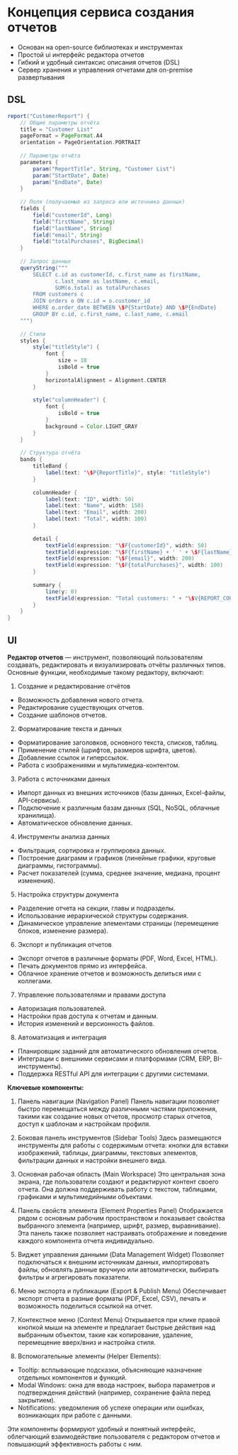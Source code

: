 # Концепция сервиса создания отчетов

- Основан на open-source библиотеках и инструментах
- Простой ui интерфейс редактора отчетов
- Гибкий и удобный синтаксис описания отчетов (DSL)
- Сервер хранения и управления отчетами для on-premise развертывания


## DSL

```groovy
report("CustomerReport") {
    // Общие параметры отчёта
    title = "Customer List"
    pageFormat = PageFormat.A4
    orientation = PageOrientation.PORTRAIT
    
    // Параметры отчёта
    parameters {
        param("ReportTitle", String, "Customer List")
        param("StartDate", Date)
        param("EndDate", Date)
    }
    
    // Поля (получаемые из запроса или источника данных)
    fields {
        field("customerId", Long)
        field("firstName", String)
        field("lastName", String)
        field("email", String)
        field("totalPurchases", BigDecimal)
    }
    
    // Запрос данных
    queryString("""
        SELECT c.id as customerId, c.first_name as firstName, 
               c.last_name as lastName, c.email, 
               SUM(o.total) as totalPurchases
        FROM customers c
        JOIN orders o ON c.id = o.customer_id
        WHERE o.order_date BETWEEN \$P{StartDate} AND \$P{EndDate}
        GROUP BY c.id, c.first_name, c.last_name, c.email
    """)
    
    // Стили
    styles {
        style("titleStyle") {
            font {
                size = 18
                isBold = true
            }
            horizontalAlignment = Alignment.CENTER
        }
        
        style("columnHeader") {
            font {
                isBold = true
            }
            background = Color.LIGHT_GRAY
        }
    }
    
    // Структура отчёта
    bands {
        titleBand {
            label(text: "\$P{ReportTitle}", style: "titleStyle")
        }
        
        columnHeader {
            label(text: "ID", width: 50)
            label(text: "Name", width: 150)
            label(text: "Email", width: 200)
            label(text: "Total", width: 100)
        }
        
        detail {
            textField(expression: "\$F{customerId}", width: 50)
            textField(expression: "\$F{firstName} + ' ' + \$F{lastName}", width: 150)
            textField(expression: "\$F{email}", width: 200)
            textField(expression: "\$F{totalPurchases}", width: 100)
        }
        
        summary {
            line(y: 0)
            textField(expression: "Total customers: " + "\$V{REPORT_COUNT}")
        }
    }
}
```

## UI

**Редактор отчетов** — инструмент, позволяющий пользователям создавать, редактировать и визуализировать отчёты различных типов. Основные функции, необходимые такому редактору, включают:

1. Создание и редактирование отчётов
- Возможность добавления нового отчета.
- Редактирование существующих отчетов.
- Создание шаблонов отчетов.
2. Форматирование текста и данных
- Форматирование заголовков, основного текста, списков, таблиц.
- Применение стилей (шрифтов, размеров шрифта, цветов).
- Добавление ссылок и гиперссылок.
- Работа с изображениями и мультимедиа-контентом.
3. Работа с источниками данных
- Импорт данных из внешних источников (базы данных, Excel-файлы, API-сервисы).
- Подключение к различным базам данных (SQL, NoSQL, облачные хранилища).
- Автоматическое обновление данных.
4. Инструменты анализа данных
- Фильтрация, сортировка и группировка данных.
- Построение диаграмм и графиков (линейные графики, круговые диаграммы, гистограммы).
- Расчет показателей (сумма, среднее значение, медиана, процент изменения).
5. Настройка структуры документа
- Разделение отчета на секции, главы и подразделы.
- Использование иерархической структуры содержания.
- Динамическое управление элементами страницы (перемещение блоков, изменение размера).
6. Экспорт и публикация отчетов
- Экспорт отчетов в различные форматы (PDF, Word, Excel, HTML).
- Печать документов прямо из интерфейса.
- Облачное хранение отчетов и возможность делиться ими с коллегами.
7. Управление пользователями и правами доступа
- Авторизация пользователей.
- Настройки прав доступа к отчетам и данным.
- История изменений и версионность файлов.
8. Автоматизация и интеграция
- Планировщик заданий для автоматического обновления отчетов.
- Интеграции с внешними сервисами и платформами (CRM, ERP, BI-инструменты).
- Поддержка RESTful API для интеграции с другими системами.


**Ключевые компоненты:**

1. Панель навигации (Navigation Panel)
Панель навигации позволяет быстро перемещаться между различными частями приложения, такими как создание новых отчетов, просмотр старых отчетов, доступ к шаблонам и настройкам профиля.

2. Боковая панель инструментов (Sidebar Tools)
Здесь размещаются инструменты для работы с содержимым отчета: кнопки для вставки изображений, таблицы, диаграммы, текстовых элементов, фильтрации данных и настройки внешнего вида.

3. Основная рабочая область (Main Workspace)
Это центральная зона экрана, где пользователи создают и редактируют контент своего отчета. Она должна поддерживать работу с текстом, таблицами, графиками и мультимедийными объектами.

4. Панель свойств элемента (Element Properties Panel)
Отображается рядом с основным рабочим пространством и показывает свойства выбранного элемента (например, шрифт, размер, выравнивание). Эта панель также позволяет настраивать отображение и поведение каждого компонента отчета индивидуально.

5. Виджет управления данными (Data Management Widget)
Позволяет подключаться к внешним источникам данных, импортировать файлы, обновлять данные вручную или автоматически, выбирать фильтры и агрегировать показатели.

6. Меню экспорта и публикации (Export & Publish Menu)
Обеспечивает экспорт отчета в разные форматы (PDF, Excel, CSV), печать и возможность поделиться ссылкой на отчет.

7. Контекстное меню (Context Menu)
Открывается при клике правой кнопкой мыши на элементе и предлагает быстрые действия над выбранным объектом, такие как копирование, удаление, перемещение вверх/вниз и настройка стиля.

8. Вспомогательные элементы (Helper Elements):
- Tooltip: всплывающие подсказки, объясняющие назначение отдельных компонентов и функций.
- Modal Windows: окна для ввода настроек, выбора параметров и подтверждения действий (например, сохранение файла перед закрытием).
- Notifications: уведомления об успехе операции или ошибках, возникающих при работе с данными.

Эти компоненты формируют удобный и понятный интерфейс, облегчающий взаимодействие пользователя с редактором отчетов и повышающий эффективность работы с ним.
